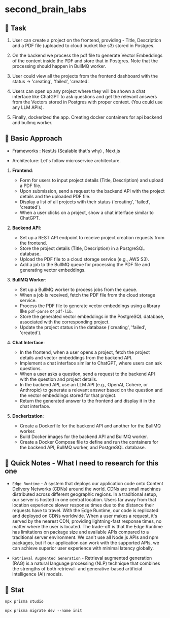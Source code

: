 # second_brain_labs

## 🔗 Task 

1. User can create a project on the frontend, providing - Title, Description and a PDF file (uploaded to cloud bucket like s3) stored in Postgres.

2. On the backend we process the pdf file to generate Vector Embeddings of the content inside the PDF and store that in Postgres. Note that the processing should happen in BullMQ worker.

3. User could view all the projects from the frontend dashboard with the status -> 'creating', 'failed', 'created'.

4. Users can open up any project where they will be shown a chat interface like ChatGPT to ask questions and get the relevant answers from the Vectors stored in Postgres with proper context. (You could use any LLM APIs).

5. Finally, dockerized the app. Creating docker containers for api backend and bullmq worker.

## 🔗 Basic Approach 

- Frameworks : NestJs (Scalable that's why) , Next.js 

- Architecture: Let's follow microservice architecture.

1. **Frontend**:
    - Form for users to input project details (Title, Description) and upload a PDF file.
    - Upon submission, send a request to the backend API with the project details and the uploaded PDF file.
    - Display a list of all projects with their status ('creating', 'failed', 'created').
    - When a user clicks on a project, show a chat interface similar to ChatGPT.

2. **Backend API**:
    - Set up a REST API endpoint to receive project creation requests from the frontend.
    - Store the project details (Title, Description) in a PostgreSQL database.
    - Upload the PDF file to a cloud storage service (e.g., AWS S3).
    - Add a job to the BullMQ queue for processing the PDF file and generating vector embeddings.

3. **BullMQ Worker**:
    - Set up a BullMQ worker to process jobs from the queue.
    - When a job is received, fetch the PDF file from the cloud storage service.
    - Process the PDF file to generate vector embeddings using a library like `pdf-parse` or `pdf-lib`.
    - Store the generated vector embeddings in the PostgreSQL database, associated with the corresponding project.
    - Update the project status in the database ('creating', 'failed', 'created').

4. **Chat Interface**:
    - In the frontend, when a user opens a project, fetch the project details and vector embeddings from the backend API.
    - Implement a chat interface similar to ChatGPT, where users can ask questions.
    - When a user asks a question, send a request to the backend API with the question and project details.
    - In the backend API, use an LLM API (e.g., OpenAI, Cohere, or Anthropic) to generate a relevant answer based on the question and the vector embeddings stored for that project.
    - Return the generated answer to the frontend and display it in the chat interface.

5. **Dockerization**:
    - Create a Dockerfile for the backend API and another for the BullMQ worker.
    - Build Docker images for the backend API and BullMQ worker.
    - Create a Docker Compose file to define and run the containers for the backend API, BullMQ worker, and PostgreSQL database.

## 🔗 Quick Notes - What I need to research for this one

- `Edge Runtime` - A system that deploys our application code onto Content Delivery Networks (CDNs) around the world. CDNs are small machines distributed across different geographic regions. In a traditional setup, our server is hosted in one central location. Users far away from that location experience slower response times due to the distance their requests have to travel. With the Edge Runtime, our code is replicated and deployed on CDNs worldwide. When a user makes a request, it's served by the nearest CDN, providing lightning-fast response times, no matter where the user is located. The trade-off is that the Edge Runtime has limitations on package size and available APIs compared to a traditional server environment. We can't use all Node.js APIs and npm packages, but if our application can work with the supported APIs, we can achieve superior user experience with minimal latency globally.
  
- `Retrieval Augmented Generation` - Retrieval augmented generation (RAG) is a natural language processing (NLP) technique that combines the strengths of both retrieval- and generative-based artificial intelligence (AI) models.

## 🔗 Stat
```md
npx prisma studio

npx prisma migrate dev --name init
```